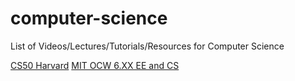# computer-science
List of Videos/Lectures/Tutorials/Resources for Computer Science

[CS50 Harvard](https://www.youtube.com/watch?v=y62zj9ozPOM) 
[MIT OCW 6.XX EE and CS](https://ocw.mit.edu/courses/electrical-engineering-and-computer-science/)
